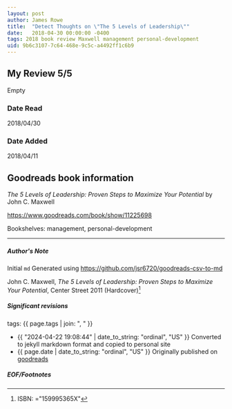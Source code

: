 ```yaml
---
layout: post
author: James Rowe
title:  "Detect Thoughts on \"The 5 Levels of Leadership\""
date:   2018-04-30 00:00:00 -0400
tags: 2018 book review Maxwell management personal-development
uid: 9b6c3107-7c64-468e-9c5c-a4492ff1c6b9
---
```


<!-- highly dependent on how you personally use jekyll templates, and how you want this to show up -->
<!-- escape any jekyll keys with double brackets -->

## My Review 5/5

Empty

### Date Read
2018/04/30

### Date Added
2018/04/11

## Goodreads book information

*The 5 Levels of Leadership: Proven Steps to Maximize Your Potential* by John C. Maxwell

https://www.goodreads.com/book/show/11225698

Bookshelves: management, personal-development

---

##### Author's Note

Initial `md` Generated using https://github.com/jsr6720/goodreads-csv-to-md

John C. Maxwell, *The 5 Levels of Leadership: Proven Steps to Maximize Your Potential*,  Center Street 2011 (Hardcover)[^1]

##### Significant revisions

tags: {{ page.tags | join: ", " }} <!-- todo move this somewhere -->

- {{ "2024-04-22 19:08:44" | date_to_string: "ordinal", "US" }} Converted to jekyll markdown format and copied to personal site
- {{ page.date | date_to_string: "ordinal", "US" }} Originally published on [goodreads](https://www.goodreads.com)

##### EOF/Footnotes

[^1]: ISBN: ="159995365X"
